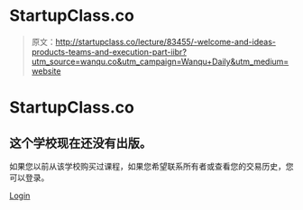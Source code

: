 # StartupClass.co

> 原文：<http://startupclass.co/lecture/83455/-welcome-and-ideas-products-teams-and-execution-part-iibr?utm_source=wanqu.co&utm_campaign=Wanqu+Daily&utm_medium=website>

# StartupClass.co

## 这个学校现在还没有出版。

如果您以前从该学校购买过课程，如果您希望联系所有者或查看您的交易历史，您可以登录。

[Login](/sign_in)